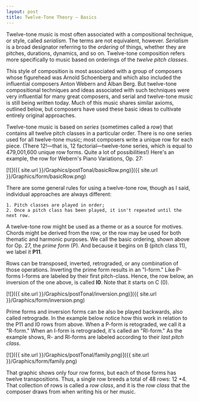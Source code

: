 ```yaml
---
layout: post
title: Twelve-Tone Theory — Basics
---
```


Twelve-tone music is most often associated with a compositional technique, or style, called *serialism*. The terms are not equivalent, however. *Serialism* is a broad designator referring to the *ordering* of things, whether they are pitches, durations, dynamics, and so on. Twelve-tone composition refers more specifically to music based on orderings of the *twelve pitch classes*. 

This style of composition is most associated with a group of composers whose figurehead was Arnold Schoenberg and which also included the influential composers Anton Webern and Alban Berg. But twelve-tone compositional techniques and ideas associated with such techniques were very influential for many great composers, and serial and twelve-tone music is still being written today. Much of this music shares similar axioms, outlined below, but composers have used these basic ideas to cultivate entirely original approaches.

Twelve-tone music is based on _series_ (sometimes called a _row_) that contains all twelve pitch classes in a particular order. There is no one series used for all twelve-tone music; most composers write a unique row for each piece. (There 12!—that is, 12 factorial—twelve-tone series, which is equal to 479,001,600 unique row forms. Quite a lot of possibilities!) Here's an example, the row for Webern's Piano Variations, Op. 27:

[![]({{ site.url }}/Graphics/postTonal/basicRow.png)]({{ site.url }}/Graphics/form/basicRow.png)

There are some general rules for using a twelve-tone row, though as I said, individual approaches are always different:

	1. Pitch classes are played in order; 
	2. Once a pitch class has been played, it isn't repeated until the next row. 
	
A twelve-tone row might be used as a theme or as a source for motives. Chords might be derived from the row, or the row may be used for both thematic and harmonic purposes. We call the basic ordering, shown above for Op. 27, the *prime form* (P). And because it begins on B (pitch class 11), we label it **P11**.

Rows can be transposed, inverted, retrograded, or any combination of those operations. Inverting the prime form results in an "I-form." Like P-forms I-forms are labeled by their first pitch-class. Hence, the row below, an inversion of the one above, is called **I0**. Note that it starts on C (0).


[![]({{ site.url }}/Graphics/postTonal/inversion.png)]({{ site.url }}/Graphics/form/inversion.png)

Prime forms and inversion forms can be also be played backwards, also called retrograde. In the example below notice how this work in relation to the P11 and I0 rows from above. When a P-form is retograded, we call it a "R-form." When an I-form is retrograded, it's called an "RI-form." As the example shows, R- and RI-forms are labeled according to their _last pitch class_.

[![]({{ site.url }}/Graphics/postTonal/family.png)]({{ site.url }}/Graphics/form/family.png)

That graphic shows only four row forms, but each of those forms has twelve transpositions. Thus, a single row breeds a total of 48 rows: 12 *4.  That collection of rows is called a *row class*, and it is the *row class* that the composer draws from when writing his or her music. 